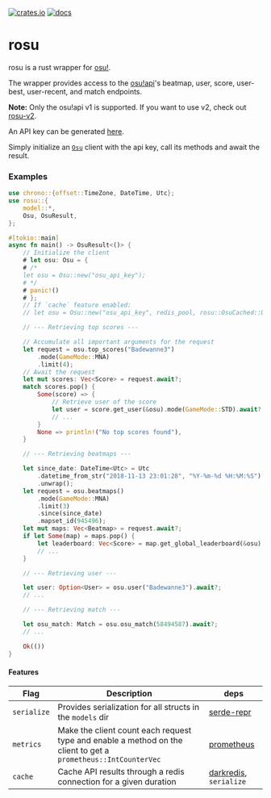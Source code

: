 [![crates.io](https://img.shields.io/crates/v/rosu.svg)](https://crates.io/crates/rosu) [![docs](https://docs.rs/rosu/badge.svg)](https://docs.rs/rosu)

# rosu

rosu is a rust wrapper for [osu!](https://osu.ppy.sh/home).

The wrapper provides access to the [osu!api](https://github.com/ppy/osu-api/wiki)'s
beatmap, user, score, user-best, user-recent, and match endpoints.

**Note:** Only the osu!api v1 is supported. If you want to use v2, check out [rosu-v2](https://github.com/MaxOhn/rosu-v2).

An API key can be generated [here](https://github.com/ppy/osu-api/wiki#requesting-access).

Simply initialize an [`Osu`](crate::Osu) client with the api key, call its methods and await the result.

### Examples

```rust
use chrono::{offset::TimeZone, DateTime, Utc};
use rosu::{
    model::*,
    Osu, OsuResult,
};

#[tokio::main]
async fn main() -> OsuResult<()> {
    // Initialize the client
    # let osu: Osu = {
    # /*
    let osu = Osu::new("osu_api_key");
    # */
    # panic!()
    # };
    // If `cache` feature enabled:
    // let osu = Osu::new("osu_api_key", redis_pool, rosu::OsuCached::User);

    // --- Retrieving top scores ---

    // Accumulate all important arguments for the request
    let request = osu.top_scores("Badewanne3")
        .mode(GameMode::MNA)
        .limit(4);
    // Await the request
    let mut scores: Vec<Score> = request.await?;
    match scores.pop() {
        Some(score) => {
            // Retrieve user of the score
            let user = score.get_user(&osu).mode(GameMode::STD).await?;
            // ...
        }
        None => println!("No top scores found"),
    }

    // --- Retrieving beatmaps ---

    let since_date: DateTime<Utc> = Utc
        .datetime_from_str("2018-11-13 23:01:28", "%Y-%m-%d %H:%M:%S")
        .unwrap();
    let request = osu.beatmaps()
        .mode(GameMode::MNA)
        .limit(3)
        .since(since_date)
        .mapset_id(945496);
    let mut maps: Vec<Beatmap> = request.await?;
    if let Some(map) = maps.pop() {
        let leaderboard: Vec<Score> = map.get_global_leaderboard(&osu).limit(13).await?;
        // ...
    }

    // --- Retrieving user ---

    let user: Option<User> = osu.user("Badewanne3").await?;
    // ...

    // --- Retrieving match ---

    let osu_match: Match = osu.osu_match(58494587).await?;
    // ...

    Ok(())
}
```

#### Features

| Flag        | Description                                            | deps                                                |
| ----------- | ------------------------------------------------------ | --------------------------------------------------- |
| `serialize` | Provides serialization for all structs in the `models` dir | [serde-repr](https://github.com/dtolnay/serde-repr) |
| `metrics`   | Make the client count each request type and enable a method on the client to get a `prometheus::IntCounterVec` | [prometheus](https://github.com/tikv/rust-prometheus)
| `cache`     | Cache API results through a redis connection for a given duration | [darkredis](https://github.com/Bunogi/darkredis), `serialize` |
